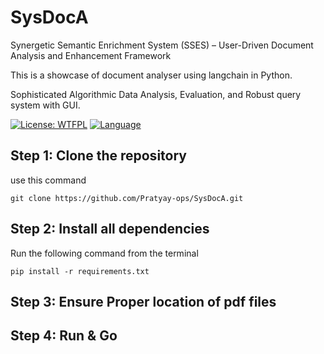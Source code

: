 # SysDocA
Synergetic Semantic Enrichment System (SSES) – User-Driven Document Analysis and Enhancement Framework 

This is a showcase of document analyser using langchain in Python.

Sophisticated Algorithmic Data Analysis, Evaluation, and Robust query system with GUI.

[![License: WTFPL](https://img.shields.io/badge/License-WTFPL-brightgreen.svg)]([https://github.com/Pratyay-ops/Webscrapingshowcase/blob/main/LICENSE])
[![Language](https://img.shields.io/badge/language-python-blue.svg)](https://golang.org/)

## Step 1: Clone the repository
use this command
```
git clone https://github.com/Pratyay-ops/SysDocA.git
```

## Step 2: Install all dependencies
Run the following command from the terminal 
```
pip install -r requirements.txt
```
## Step 3: Ensure Proper location of pdf files

## Step 4: Run & Go
